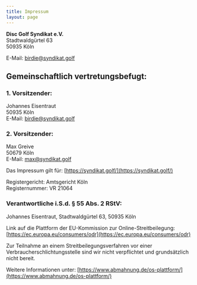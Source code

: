 ```yaml
---
title: Impressum
layout: page
---
```


**Disc Golf Syndikat e.V.**<br>
Stadtwaldgürtel 63<br>
50935 Köln

E-Mail: [birdie@syndikat.golf](mailto:birdie@syndikat.golf)

## Gemeinschaftlich vertretungsbefugt:

### 1. Vorsitzender:

Johannes Eisentraut<br>
50935 Köln<br>
E-Mail: [birdie@syndikat.golf](birdie@syndikat.golf)

### 2. Vorsitzender:

Max Greive<br>
50679 Köln<br>
E-Mail: [max@syndikat.golf](max@syndikat.golf)


Das Impressum gilt für: [https://syndikat.golf/](https://syndikat.golf/)

Registergericht: Amtsgericht Köln<br>
Registernummer: VR 21064

### Verantwortliche i.S.d. § 55 Abs. 2 RStV:

Johannes Eisentraut, Stadtwaldgürtel 63, 50935 Köln

Link auf die Plattform der EU-Kommission zur Online-Streitbeilegung: [https://ec.europa.eu/consumers/odr](https://ec.europa.eu/consumers/odr)

Zur Teilnahme an einem Streitbeilegungsverfahren vor einer Verbraucherschlichtungsstelle sind wir nicht verpflichtet und grundsätzlich nicht bereit.

Weitere Informationen unter: [https://www.abmahnung.de/os-plattform/](https://www.abmahnung.de/os-plattform/)